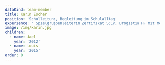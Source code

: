 ```yaml
---
dataKind: team-member
title: Karin Escher
position: 'Schulleitung, Begleitung im Schulalltag'
experience: ' Spielgruppenleiterin Zertifikat SSLV, Drogistin HF mit mehrjähriger Erfahrung im praxisnahen Unterrichten von Berufsschülern (überbetriebliche Kurse Drogisten)'
image: /img/karin.jpg
children:
  - name: Jael
    year: '2012'
  - name: Louis
    year: '2015'
order: 0
---
```


